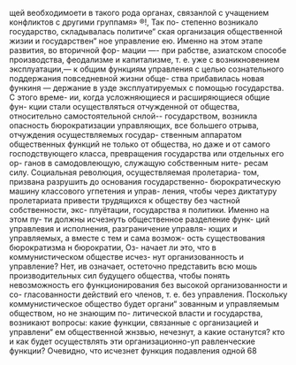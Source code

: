 щей веобходимоети в такого рода органах, связанлой с
учащением конфликтов с другими группамя» ®!, Так по-
степенно возникало государство, складывалась политиче“
ская организация общественной жизии и государствен“
ное управление ею.
Именно на этом этапе развития, во вторичной фор-
мации —- при рабстве, азиатском способе производства,
феодализме и капитализме, т. е. уже с возникновением
эксплуатации,— к общим функциям управления с целью
сознательного поддержания повседневной жизни обще-
ства прибавилась новая функиня — держание в узде
эксплуатируемых с помощью государства. С этого време-
ии, когда усложняющиеся и расширяющиеся общие фун-
кции стали осуществляться отчужденной от общества,
относительно самостоятельной снлой-- государством,
возникла опасность бюрократизации управляющих, все
большего отрыва, отчуждения осуществляемых государ-
ственным аппаратом общественных функций не только
от общества, но даже и от самого господствующего
класса, превращения государства или отдельных его ор-
ганов в самодовлеющую, служащую собственным ните-
ресам силу.
Социальная революция, осуществляемая пролетариа-
том, призвана разрушить до основания государственно-
бюрократическую машину классового угпетения и управ-
ления, чтобы через диктатуру пролетариата привести
трудящихся к обществу без частной собственности, экс-
плуётации, государства я политики. Именно на этом пу-
ти должны исчезнуть общественное разделение функ-
ций управлевия и исполнения, разграничение управля-
ющих и управляемых, а вместе с тем и сама возмож-
ость существования бюрократизма н бюрократии, Оз-
начает ли это, что в коммунистическом обществе исчез-
нут организованность и управление? Нет, ив означает,
остеточно представить всю мошь производительных
сил будущего общества, чтобы понять невозможность его
функционирования без высокой организованности и со-
гласованности действий его членов, т. е. без управления.
Поскольку коммунистическое общество будет органи“
зованным и управляемым обществом, но не знающим по-
литической власти и государства, возникают вопросы:
какие функции, связанные с организацией и управлени“
ем общественной жнзвью, нечезнут, а какие останутся?
кто и как будет осуществлять эти организационно-уп
равленческие функции?
Очевидно, что исчезнет функция подавления одной
68
